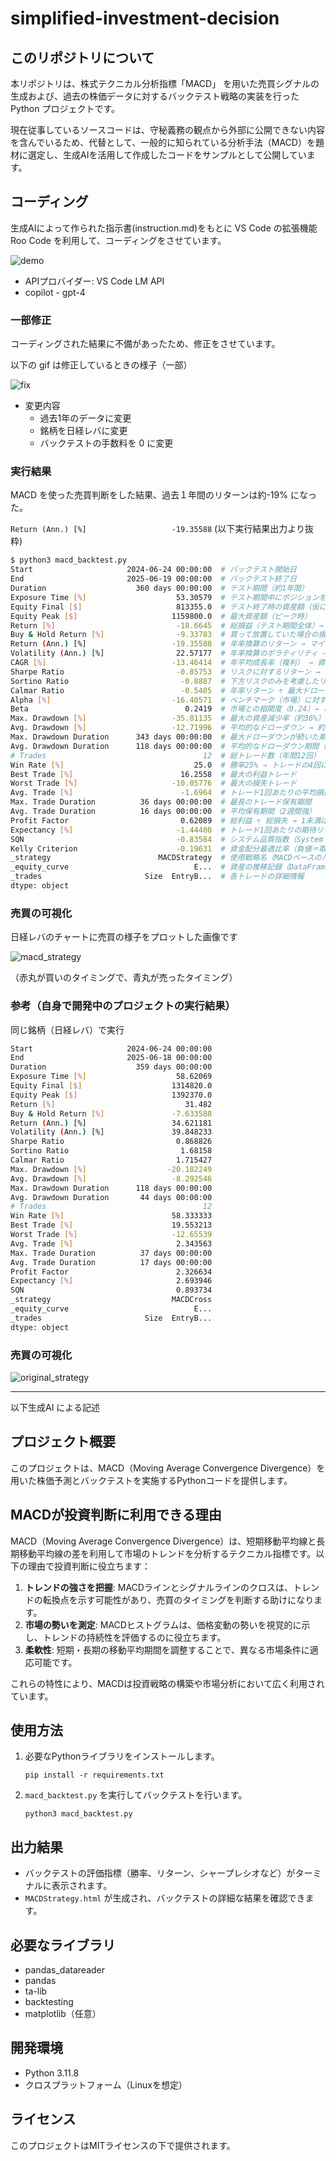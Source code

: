 # simplified-investment-decision

## このリポジトリについて

本リポジトリは、株式テクニカル分析指標「MACD」 を用いた売買シグナルの生成および、過去の株価データに対するバックテスト戦略の実装を行った Python プロジェクトです。

現在従事しているソースコードは、守秘義務の観点から外部に公開できない内容を含んでいるため、代替として、一般的に知られている分析手法（MACD）を題材に選定し、生成AIを活用して作成したコードをサンプルとして公開しています。

## コーディング

生成AIによって作られた指示書(instruction.md)をもとに VS Code の拡張機能 Roo Code を利用して、コーディングをさせています。

![demo](images/generate_code.gif)

- APIプロバイダー: VS Code LM API
- copilot - gpt-4

### 一部修正

コーディングされた結果に不備があったため、修正をさせています。

以下の gif は修正しているときの様子（一部）

![fix](images/generate_code_fix.gif)

- 変更内容
   - 過去1年のデータに変更
   - 銘柄を日経レバに変更
   - バックテストの手数料を 0 に変更

### 実行結果

MACD を使った売買判断をした結果、過去１年間のリターンは約-19% になった。

`Return (Ann.) [%]                   -19.35588` (以下実行結果出力より抜粋)

```bash
$ python3 macd_backtest.py
Start                     2024-06-24 00:00:00  # バックテスト開始日
End                       2025-06-19 00:00:00  # バックテスト終了日
Duration                    360 days 00:00:00  # テスト期間（約1年間）
Exposure Time [%]                    53.30579  # テスト期間中にポジションを保有していた割合（約53%）
Equity Final [$]                     813355.0  # テスト終了時の資産額（仮に初期資金が100万ドルなら約18.6%減少）
Equity Peak [$]                     1159800.0  # 最大資産額（ピーク時）
Return [%]                           -18.6645  # 総損益（テスト期間全体）→ 約19%の損失
Buy & Hold Return [%]                -9.33783  # 買って放置していた場合の損益
Return (Ann.) [%]                   -19.35588  # 年率換算のリターン → マイナスで大幅損失傾向
Volatility (Ann.) [%]                22.57177  # 年率換算のボラティリティ → 価格変動は大きめ
CAGR [%]                            -13.46414  # 年平均成長率（複利） → 資産が年平均で減少している
Sharpe Ratio                         -0.85753  # リスクに対するリターン → マイナスは「損失を出しやすい戦略」
Sortino Ratio                         -0.8887  # 下方リスクのみを考慮したリスク調整後リターン → 同様にマイナス
Calmar Ratio                          -0.5405  # 年率リターン ÷ 最大ドローダウン → 小さいほどパフォーマンス効率が悪い
Alpha [%]                           -16.40571  # ベンチマーク（市場）に対する超過リターン → 明確に市場以下の成績
Beta                                   0.2419  # 市場との相関度（0.24）→ 市場との連動性は比較的低い
Max. Drawdown [%]                   -35.81135  # 最大の資産減少率（約36%）→ 非常に大きな下落
Avg. Drawdown [%]                   -12.71996  # 平均的なドローダウン → 約12%とリスクが高い
Max. Drawdown Duration      343 days 00:00:00  # 最大ドローダウンが続いた期間（ほぼテスト期間全体）
Avg. Drawdown Duration      118 days 00:00:00  # 平均的なドローダウン期間（約4か月）
# Trades                                   12  # 総トレード数（年間12回）
Win Rate [%]                             25.0  # 勝率25% → トレードの4回に1回しか勝てていない
Best Trade [%]                        16.2558  # 最大の利益トレード
Worst Trade [%]                     -10.05776  # 最大の損失トレード
Avg. Trade [%]                        -1.6964  # トレード1回あたりの平均損益 → 損失傾向が強い
Max. Trade Duration          36 days 00:00:00  # 最長のトレード保有期間
Avg. Trade Duration          16 days 00:00:00  # 平均保有期間（2週間強）
Profit Factor                         0.62089  # 総利益 ÷ 総損失 → 1未満は損失が利益を上回る
Expectancy [%]                       -1.44408  # トレード1回あたりの期待リターン → マイナスで長期的に損する設計
SQN                                  -0.83584  # システム品質指数（System Quality Number） → 戦略の質が低い
Kelly Criterion                      -0.19631  # 資金配分最適比率（負値＝取引非推奨）
_strategy                        MACDStrategy  # 使用戦略名（MACDベースのルール）
_equity_curve                            E...  # 資産の推移記録（DataFrameまたはSeries）
_trades                       Size  EntryB...  # 各トレードの詳細情報
dtype: object
```

### 売買の可視化

日経レバのチャートに売買の様子をプロットした画像です

![macd_strategy](images/macd_strategy.png)

（赤丸が買いのタイミングで、青丸が売ったタイミング）

### 参考（自身で開発中のプロジェクトの実行結果）

同じ銘柄（日経レバ）で実行

```bash
Start                     2024-06-24 00:00:00
End                       2025-06-18 00:00:00
Duration                    359 days 00:00:00
Exposure Time [%]                    58.62069
Equity Final [$]                    1314820.0
Equity Peak [$]                     1392370.0
Return [%]                             31.482
Buy & Hold Return [%]               -7.633588
Return (Ann.) [%]                   34.621181
Volatility (Ann.) [%]               39.848233
Sharpe Ratio                         0.868826
Sortino Ratio                         1.68158
Calmar Ratio                         1.715427
Max. Drawdown [%]                  -20.182249
Avg. Drawdown [%]                   -8.292546
Max. Drawdown Duration      118 days 00:00:00
Avg. Drawdown Duration       44 days 00:00:00
# Trades                                   12
Win Rate [%]                        58.333333
Best Trade [%]                      19.553213
Worst Trade [%]                     -12.65539
Avg. Trade [%]                       2.343563
Max. Trade Duration          37 days 00:00:00
Avg. Trade Duration          17 days 00:00:00
Profit Factor                        2.326634
Expectancy [%]                       2.693946
SQN                                  0.893734
_strategy                           MACDCross
_equity_curve                            E...
_trades                       Size  EntryB...
dtype: object
```

### 売買の可視化

![original_strategy](images/original_strategy.png)

----------------------------------------------------------------------

以下生成AI による記述

## プロジェクト概要
このプロジェクトは、MACD（Moving Average Convergence Divergence）を用いた株価予測とバックテストを実施するPythonコードを提供します。

## MACDが投資判断に利用できる理由
MACD（Moving Average Convergence Divergence）は、短期移動平均線と長期移動平均線の差を利用して市場のトレンドを分析するテクニカル指標です。以下の理由で投資判断に役立ちます：

1. **トレンドの強さを把握**: MACDラインとシグナルラインのクロスは、トレンドの転換点を示す可能性があり、売買のタイミングを判断する助けになります。
2. **市場の勢いを測定**: MACDヒストグラムは、価格変動の勢いを視覚的に示し、トレンドの持続性を評価するのに役立ちます。
3. **柔軟性**: 短期・長期の移動平均期間を調整することで、異なる市場条件に適応可能です。

これらの特性により、MACDは投資戦略の構築や市場分析において広く利用されています。

## 使用方法
1. 必要なPythonライブラリをインストールします。
   ```
   pip install -r requirements.txt
   ```
2. `macd_backtest.py` を実行してバックテストを行います。
   ```
   python3 macd_backtest.py
   ```

## 出力結果
- バックテストの評価指標（勝率、リターン、シャープレシオなど）がターミナルに表示されます。
- `MACDStrategy.html` が生成され、バックテストの詳細な結果を確認できます。

## 必要なライブラリ
- pandas_datareader
- pandas
- ta-lib
- backtesting
- matplotlib（任意）

## 開発環境
- Python 3.11.8
- クロスプラットフォーム（Linuxを想定）

## ライセンス
このプロジェクトはMITライセンスの下で提供されます。
